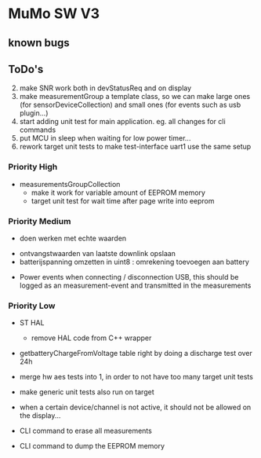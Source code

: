# MuMo SW V3

## known bugs


## ToDo's

2. make SNR work both in devStatusReq and on display
3. make measurementGroup a template class, so we can make large ones (for sensorDeviceCollection) and small ones (for events such as usb plugin...)
5. start adding unit test for main application. eg. all changes for cli commands
7. put MCU in sleep when waiting for low power timer...
8. rework target unit tests to make test-interface uart1 use the same setup

### Priority High

* measurementsGroupCollection
  * make it work for variable amount of EEPROM memory
  * target unit test for wait time after page write into eeprom

### Priority Medium
*  doen werken met echte waarden
  - ontvangstwaarden van laatste downlink opslaan
  - batterijspanning omzetten in uint8 : omrekening toevoegen aan battery

* Power events
when connecting / disconnection USB, this should be logged as an measurement-event and transmitted in the measurements


### Priority Low

* ST HAL
  * remove HAL code from C++ wrapper

* getbatteryChargeFromVoltage table right by doing a discharge test over 24h

* merge hw aes tests into 1, in order to not have too many target unit tests
* make generic unit tests also run on target

* when a certain device/channel is not active, it should not be allowed on the display...

* CLI command to erase all measurements
* CLI command to dump the EEPROM memory